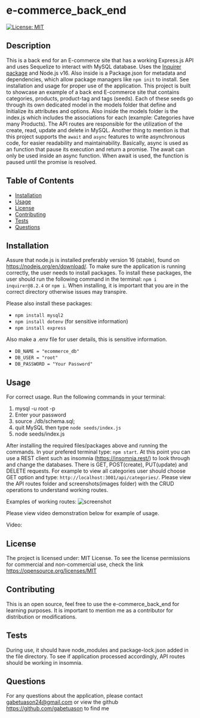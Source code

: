 # e-commerce_back_end

[![License: MIT](https://img.shields.io/badge/License-MIT-yellow.svg)](https://opensource.org/licenses/MIT)

## Description

This is a back end for an E-commerce site that has a working Express.js API and uses Sequelize to interact with MySQL database.
Uses the [Inquirer package](https://www.npmjs.com/package/inquirer/v/8.2.4) and Node.js v16. Also inside is a Package.json for metadata and dependencies, which allow package managers like `npm init` to install. See installation and usage for proper use of the application. This project is built to showcase an example of a back end E-commerce site that contains categories, products, product-tag and tags (seeds). Each of these seeds go through its own dedicated model in the models folder that define and Initialize its attributes and options. Also inside the models folder is the index.js which includes the associations for each (example: Categories have many Products). The API routes are responsible for the utilization of the create, read, update and delete in MySQL. Another thing to mention is that this project supports the `await` and `async` features to write asynchronous code, for easier readability and maintainability. Basically, async is used as an function that pause its execution and return a promise. The await can only be used inside an async function. When await is used, the function is paused until the promise is resolved.

## Table of Contents

- [Installation](#installation)
- [Usage](#usage)
- [License](#license)
- [Contributing](#contributing)
- [Tests](#tests)
- [Questions](#questions)

## Installation

Assure that node.js is installed preferably version 16 (stable), found on https://nodejs.org/en/download/. To make sure the application is running correctly, the user needs to install packages. To install these packages, the user should run the following command in the terminal: `npm i inquirer@8.2.4` or `npm i`. When installing, it is important that you are in the correct directory otherwise issues may transpire.

Please also install these packages:
- `npm install mysql2` 
- `npm install dotenv` (for sensitive information)
- `npm install express`

Also make a .env file for user details, this is sensitive information.
- `DB_NAME = "ecommerce_db"`
- `DB_USER = "root"`
- `DB_PASSWORD = "Your Password"`


## Usage

For correct usage. Run the following commands in your terminal:
1. mysql -u root -p 
2. Enter your password 
3. source ./db/schema.sql; 
4. quit MySQL then type `node seeds/index.js`
5. node seeds/index.js


After installing the required files/packages above and running the commands. In your prefered terminal type: `npm start`. At this point you can use a REST client such as insomnia (https://insomnia.rest/) to look through and change the databases. There is GET, POST(create), PUT(update) and DELETE requests. For example to view all categories user should choose GET option and type: `http://localhost:3001/api/categories/`. Please view the API routes folder and screenshots(images folder) with the CRUD operations to understand working routes.

Examples of working routes:
![screenshot]()

Please view video demonstration below for example of usage.

Video:

## License

The project is licensed under: MIT License. To see the license permissions for commercial and non-commercial use, check the link https://opensource.org/licenses/MIT

## Contributing

This is an open source, feel free to use the e-commerce_back_end for learning purposes. It is important to mention me as a contributor for distribution or modifications.
  
## Tests

During use, it should have node_modules and package-lock.json added in the file directory. To see if application processed accordingly, API routes should be working in insomnia.
  
## Questions

For any questions about the application, please contact gabetuason24@gmail.com or view the github https://github.com/gabetuason to find me
